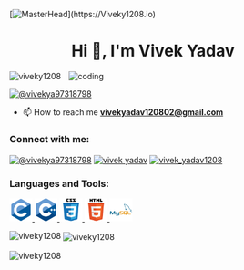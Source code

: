 [![MasterHead](https://miro.medium.com/max/1400/0*goaFvkjpQM-0p0h6.)](https://Viveky1208.io)
<h1 align="center">Hi 👋, I'm Vivek Yadav</h1>
<img align="right" alt="coding" width="400" src="https://octodex.github.com/images/daftpunktocat-thomas.gif">



<p align="left"> <img src="https://komarev.com/ghpvc/?username=viveky1208&label=Profile%20views&color=0e75b6&style=flat" alt="viveky1208" /> </p>

<p align="left"> <a href="https://twitter.com/@vivekya97318798" target="blank"><img src="https://img.shields.io/twitter/follow/@vivekya97318798?logo=twitter&style=for-the-badge" alt="@vivekya97318798" /></a> </p>

- 📫 How to reach me **vivekyadav120802@gmail.com**

<h3 align="left">Connect with me:</h3>
<p align="left">
<a href="https://twitter.com/@vivekya97318798" target="blank"><img align="center" src="https://raw.githubusercontent.com/rahuldkjain/github-profile-readme-generator/master/src/images/icons/Social/twitter.svg" alt="@vivekya97318798" height="30" width="40" /></a>
<a href="https://fb.com/vivek yadav" target="blank"><img align="center" src="https://raw.githubusercontent.com/rahuldkjain/github-profile-readme-generator/master/src/images/icons/Social/facebook.svg" alt="vivek yadav" height="30" width="40" /></a>
<a href="https://instagram.com/vivek_yadav1208" target="blank"><img align="center" src="https://raw.githubusercontent.com/rahuldkjain/github-profile-readme-generator/master/src/images/icons/Social/instagram.svg" alt="vivek_yadav1208" height="30" width="40" /></a>
</p>

<h3 align="left">Languages and Tools:</h3>
<p align="left"> <a href="https://www.cprogramming.com/" target="_blank" rel="noreferrer"> <img src="https://raw.githubusercontent.com/devicons/devicon/master/icons/c/c-original.svg" alt="c" width="40" height="40"/> </a> <a href="https://www.w3schools.com/cpp/" target="_blank" rel="noreferrer"> <img src="https://raw.githubusercontent.com/devicons/devicon/master/icons/cplusplus/cplusplus-original.svg" alt="cplusplus" width="40" height="40"/> </a> <a href="https://www.w3schools.com/css/" target="_blank" rel="noreferrer"> <img src="https://raw.githubusercontent.com/devicons/devicon/master/icons/css3/css3-original-wordmark.svg" alt="css3" width="40" height="40"/> </a>  </a> <a href="https://www.w3.org/html/" target="_blank" rel="noreferrer"> <img src="https://raw.githubusercontent.com/devicons/devicon/master/icons/html5/html5-original-wordmark.svg" alt="html5" width="40" height="40"/> </a> <a href="https://www.mysql.com/" target="_blank" rel="noreferrer"> <img src="https://raw.githubusercontent.com/devicons/devicon/master/icons/mysql/mysql-original-wordmark.svg" alt="mysql" width="40" height="40"/> </a> </p>

<p><img align="left" src="https://github-readme-stats.vercel.app/api/top-langs?username=viveky1208&show_icons=true&locale=en&layout=compact" alt="viveky1208" /></p>

<p>&nbsp;<img align="center" src="https://github-readme-stats.vercel.app/api?username=viveky1208&show_icons=true&locale=en" alt="viveky1208" /></p>

<p><img align="center" src="https://github-readme-streak-stats.herokuapp.com/?user=viveky1208&" alt="viveky1208" /></p>
